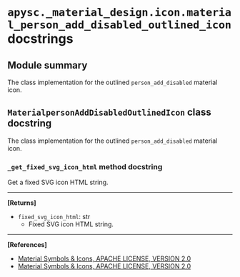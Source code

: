 # `apysc._material_design.icon.material_person_add_disabled_outlined_icon` docstrings

## Module summary

The class implementation for the outlined `person_add_disabled` material icon.

## `MaterialpersonAddDisabledOutlinedIcon` class docstring

The class implementation for the outlined `person_add_disabled` material icon.

### `_get_fixed_svg_icon_html` method docstring

Get a fixed SVG icon HTML string.<hr>

**[Returns]**

- `fixed_svg_icon_html`: str
  - Fixed SVG icon HTML string.

<hr>

**[References]**

- [Material Symbols & Icons, APACHE LICENSE, VERSION 2.0](https://fonts.google.com/icons?icon.size=24&icon.color=%23e8eaed)
- [Material Symbols & Icons, APACHE LICENSE, VERSION 2.0](https://www.apache.org/licenses/LICENSE-2.0.html)